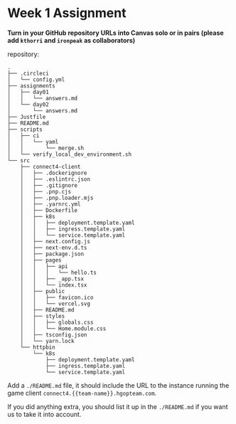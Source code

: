 # Week 1 Assignment

**Turn in your GitHub repository URLs into Canvas solo or in pairs (please add `kthorri` and `ironpeak` as collaborators)**

repository:
```
.
├── .circleci
│   └── config.yml
├── assignments
│   ├── day01
│   │   └── answers.md
│   └── day02
│       └── answers.md
├── Justfile
├── README.md
├── scripts
│   ├── ci
│   │   └── yaml
│   │       └── merge.sh
│   └── verify_local_dev_environment.sh
└── src
    ├── connect4-client    
    │   ├── .dockerignore
    │   ├── .eslintrc.json
    │   ├── .gitignore
    │   ├── .pnp.cjs
    │   ├── .pnp.loader.mjs
    │   ├── .yarnrc.yml
    │   ├── Dockerfile
    │   ├── k8s
    │   │   ├── deployment.template.yaml
    │   │   ├── ingress.template.yaml
    │   │   └── service.template.yaml
    │   ├── next.config.js
    │   ├── next-env.d.ts
    │   ├── package.json
    │   ├── pages
    │   │   ├── api
    │   │   │   └── hello.ts
    │   │   ├── _app.tsx
    │   │   └── index.tsx
    │   ├── public
    │   │   ├── favicon.ico
    │   │   └── vercel.svg
    │   ├── README.md
    │   ├── styles
    │   │   ├── globals.css
    │   │   └── Home.module.css
    │   ├── tsconfig.json
    │   └── yarn.lock
    └── httpbin
        └── k8s
            ├── deployment.template.yaml
            ├── ingress.template.yaml
            └── service.template.yaml
```

Add a `./README.md` file, it should include the URL to the instance running
the game client `connect4.{{team-name}}.hgopteam.com`.

If you did anything extra, you should list it up in the `./README.md` if you
want us to take it into account.
